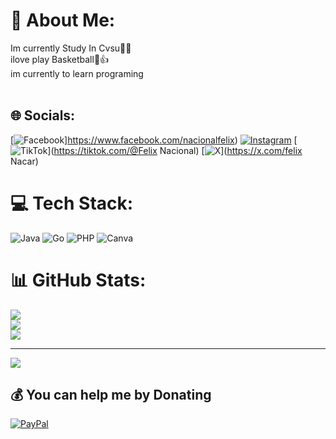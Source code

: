 # 💫 About Me:
Im currently Study In Cvsu🤞💕<br>ilove play Basketball🙌👍<br>im currently to learn programing<br><br>


## 🌐 Socials:
[![Facebook](https://img.shields.io/badge/Facebook-%231877F2.svg?logo=Facebook&logoColor=white)]https://www.facebook.com/nacionalfelix) [![Instagram](https://img.shields.io/badge/Instagram-%23E4405F.svg?logo=Instagram&logoColor=white)](https://instagram.com/its_me.yek) [![TikTok](https://img.shields.io/badge/TikTok-%23000000.svg?logo=TikTok&logoColor=white)](https://tiktok.com/@Felix Nacional) [![X](https://img.shields.io/badge/X-black.svg?logo=X&logoColor=white)](https://x.com/felix Nacar) 

# 💻 Tech Stack:
![Java](https://img.shields.io/badge/java-%23ED8B00.svg?style=for-the-badge&logo=openjdk&logoColor=white) ![Go](https://img.shields.io/badge/go-%2300ADD8.svg?style=for-the-badge&logo=go&logoColor=white) ![PHP](https://img.shields.io/badge/php-%23777BB4.svg?style=for-the-badge&logo=php&logoColor=white) ![Canva](https://img.shields.io/badge/Canva-%2300C4CC.svg?style=for-the-badge&logo=Canva&logoColor=white)
# 📊 GitHub Stats:
![](https://github-readme-stats.vercel.app/api?username=Imyek12&theme=dark&hide_border=false&include_all_commits=false&count_private=false)<br/>
![](https://nirzak-streak-stats.vercel.app/?user=Imyek12&theme=dark&hide_border=false)<br/>
![](https://github-readme-stats.vercel.app/api/top-langs/?username=Imyek12&theme=dark&hide_border=false&include_all_commits=false&count_private=false&layout=compact)

---
[![](https://visitcount.itsvg.in/api?id=Imyek12&icon=0&color=0)](https://visitcount.itsvg.in)

  ## 💰 You can help me by Donating
  [![PayPal](https://img.shields.io/badge/PayPal-00457C?style=for-the-badge&logo=paypal&logoColor=white)](https://paypal.me/felixNacional) 

  
<!-- Proudly created with GPRM ( https://gprm.itsvg.in ) -->

